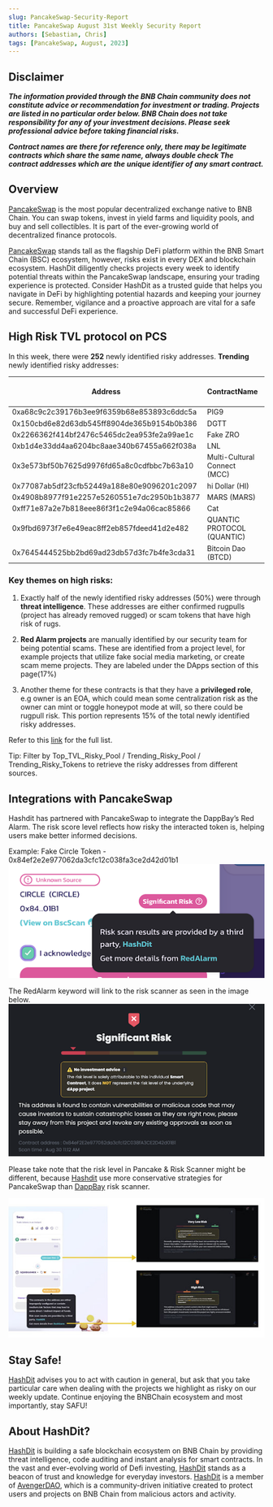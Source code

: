 ```yaml
---
slug: PancakeSwap-Security-Report
title: PancakeSwap August 31st Weekly Security Report
authors: [Sebastian, Chris]
tags: [PancakeSwap, August, 2023]
---
```


## Disclaimer 


***The information provided through the BNB Chain community does not constitute advice or recommendation for investment or trading. Projects are listed in no particular order below. BNB Chain does not take responsibility for any of your investment decisions. Please seek professional advice before taking financial risks.***

***Contract names are there for reference only, there may be legitimate contracts which share the same name, always double check The contract addresses which are the unique identifier of any smart contract.***

## Overview
[PancakeSwap](https://pancakeswap.finance/) is the most popular decentralized exchange native to BNB Chain. You can swap tokens, invest in yield farms and liquidity pools, and buy and sell collectibles. It is part of the ever-growing world of decentralized finance protocols. 

[PancakeSwap](https://pancakeswap.finance/) stands tall as the flagship DeFi platform within the BNB Smart Chain (BSC) ecosystem, however, risks exist in every DEX and blockchain ecosystem. HashDit diligently checks projects every week to identify potential threats within the PancakeSwap landscape, ensuring your trading experience is protected. Consider HashDit as a trusted guide that helps you navigate in DeFi by highlighting potential hazards and keeping your journey secure. Remember, vigilance and a proactive approach are vital for a safe and successful DeFi experience.

## High Risk TVL protocol on PCS

In this week, there were **252** newly identified risky addresses.
**Trending** newly identified risky addresses: 

| Address      | 	ContractName |	Weekly Active Transactions |
| ----------- | 	----------- |	----------- |
|0xa68c9c2c39176b3ee9f6359b68e853893c6ddc5a|	PIG9|	4788|
|0x150cbd6e82d63db545ff8904de365b9154b0b386|	DGTT|	2370|
|0x2266362f414bf2476c5465dc2ea953fe2a99ae1c|	Fake ZRO|	2296|
|0xb1d4e33dd4aa6204bc8aae340b67455a662f038a|	LNL|	2262|
|0x3e573bf50b7625d9976fd65a8c0cdfbbc7b63a10|	Multi-Cultural Connect (MCC)|	2227|
|0x77087ab5df23cfb52449a188e80e9096201c2097|	hi Dollar (HI)|	1764|
|0x4908b8977f91e2257e5260551e7dc2950b1b3877|	MARS (MARS)|	1203|
|0xff71e87a2e7b818eee86f3f1c2e94a06cac85866|	Cat|	1085|
|0x9fbd6973f7e6e49eac8ff2eb857fdeed41d2e482|	QUANTIC PROTOCOL (QUANTIC)|	1055|
|0x7645444525bb2bd69ad23db57d3fc7b4fe3cda31|	Bitcoin Dao (BTCD)|	1028|

### Key themes on high risks:

1. Exactly half of the newly identified risky addresses (50%) were through **threat intelligence**. These addresses are either confirmed rugpulls (project has already removed rugged) or scam tokens that have high risk of rugs. 

2. **Red Alarm projects** are manually identified by our security team for being potential scams. These are identified from a project level, for example projects that utilize fake social media marketing, or create scam meme projects. They are labeled under the DApps section of this page(17%)

3. Another theme for these contracts is that they have a **privileged role**, e.g owner is an EOA, which could mean some centralization risk as the owner can mint or toggle honeypot mode at will, so there could be rugpull risk. This portion represents 15% of the total newly identified risky addresses.

Refer to this [link](https://github.com/hashdit/hashdit/blob/main/gitbook_source_code/data/28082023_most_popular_risky_address.csv) for the full list.

Tip: Filter by Top_TVL_Risky_Pool / Trending_Risky_Pool / Trending_Risky_Tokens to retrieve the risky addresses from different sources.

## Integrations with PancakeSwap
Hashdit has partnered with PancakeSwap to integrate the DappBay’s Red Alarm. The risk score level reflects how risky the interacted token is, helping users make better informed decisions.


Example: Fake Circle Token - 0x84ef2e2e977062da3cfc12c038fa3ce2d42d01b1
![IMG-1](./1.png)

The RedAlarm keyword will link to the risk scanner as seen in the image below.
![IMG-2](./2.png)

Please take note that the risk level in Pancake & Risk Scanner might be different, because [Hashdit](https://www.hashdit.io/en) use more conservative strategies for PancakeSwap than [DappBay](https://dappbay.bnbchain.org/) risk scanner.

![IMG-3](./3.jpeg)

## Stay Safe!
[HashDit](https://www.hashdit.io/en) advises you to act with caution in general, but ask that you take particular care when dealing with the projects we highlight as risky on our weekly update. Continue enjoying the BNBChain ecosystem and most importantly, stay SAFU!

## About HashDit?
[HashDit](https://www.hashdit.io/en) is building a safe blockchain ecosystem on BNB Chain by providing threat intelligence, code auditing and instant analysis for smart contracts. In the vast and ever-evolving world of Defi investing, [HashDit](https://www.hashdit.io/en) stands as a beacon of trust and knowledge for everyday investors.  [HashDit](https://www.hashdit.io/en) is a member of [AvengerDAO](https://www.bnbchain.org/en/blog/introducing-avengerdao-the-security-initiative-protecting-users-from-malicious-actors/), which is a community-driven initiative created to protect users and projects on BNB Chain from malicious actors and activity.